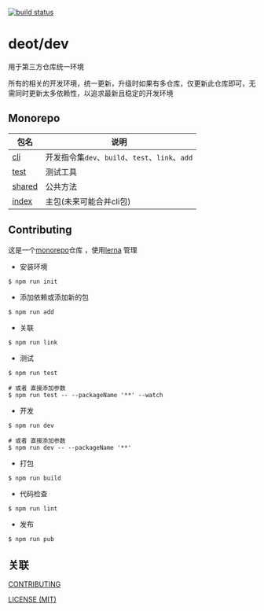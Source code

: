 [ci-image]: https://github.com/deot/dev/actions/workflows/ci.yml/badge.svg?branch=main
[ci-url]: https://github.com/deot/dev/actions/workflows/ci.yml

[![build status][ci-image]](ci-url)

# deot/dev

用于第三方仓库统一环境

所有的相关的开发环境，统一更新，升级时如果有多仓库，仅更新此仓库即可，无需同时更新太多依赖性，以追求最新且稳定的开发环境


## Monorepo

| 包名                                                 | 说明                                                 |
| --------------------------------------------------- | ---------------------------------------------------- |
| [cli](packages/cli)                                 | 开发指令集`dev`、`build`、`test`、`link`、`add`         |
| [test](packages/test)                               | 测试工具                                              |
| [shared](packages/shared)                           | 公共方法                                              |
| [index](packages/index)                             | 主包(未来可能合并cli包)                                 |

## Contributing

这是一个[monorepo](https://en.wikipedia.org/wiki/Monorepo)仓库 ，使用[lerna](https://lerna.js.org/) 管理

- 安装环境

```console
$ npm run init
```

- 添加依赖或添加新的包

```console
$ npm run add
```

- 关联

```console
$ npm run link
```

- 测试

```console
$ npm run test

# 或者 直接添加参数
$ npm run test -- --packageName '**' --watch
```

- 开发

```console
$ npm run dev

# 或者 直接添加参数
$ npm run dev -- --packageName '**'
```

- 打包

```console
$ npm run build
```

- 代码检查

```console
$ npm run lint
```

- 发布

```console
$ npm run pub
```

## 关联

[CONTRIBUTING](./.github/CONTRIBUTING.md)

[LICENSE (MIT)](./LICENSE)